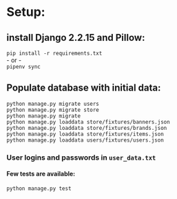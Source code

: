 # Setup:

## install Django 2.2.15 and Pillow:
`pip install -r requirements.txt`<br>
\- or -<br>
`pipenv sync`<br>

## Populate database with initial data:
`python manage.py migrate users`<br>
`python manage.py migrate store`<br>
`python manage.py migrate`<br>
`python manage.py loaddata store/fixtures/banners.json`<br>
`python manage.py loaddata store/fixtures/brands.json`<br>
`python manage.py loaddata store/fixtures/items.json`<br>
`python manage.py loaddata users/fixtures/users.json`<br>

### User logins and passwords in `user_data.txt`

#### Few tests are available:
`python manage.py test`